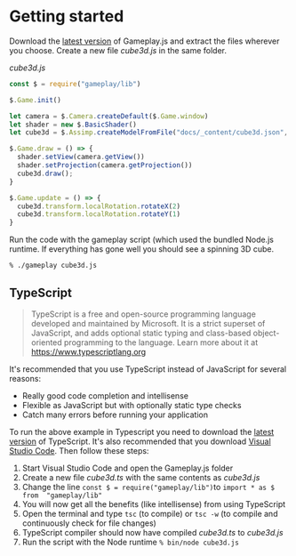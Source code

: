 # Getting started

Download the [latest version](https://github.com/jnsmalm/gameplay/releases/latest) 
of Gameplay.js and extract the files wherever you choose. Create a new file 
*cube3d.js* in the same folder.

*cube3d.js*

```javascript
const $ = require("gameplay/lib")

$.Game.init()

let camera = $.Camera.createDefault($.Game.window)
let shader = new $.BasicShader()
let cube3d = $.Assimp.createModelFromFile("docs/_content/cube3d.json", shader)

$.Game.draw = () => {
  shader.setView(camera.getView())
  shader.setProjection(camera.getProjection())
  cube3d.draw();
}

$.Game.update = () => {
  cube3d.transform.localRotation.rotateX(2)
  cube3d.transform.localRotation.rotateY(1)
}
```

Run the code with the gameplay script (which used the bundled Node.js runtime. 
If everything has gone well you should see a spinning 3D cube.

```
% ./gameplay cube3d.js
```

## TypeScript

> TypeScript is a free and open-source programming language developed and 
maintained by Microsoft. It is a strict superset of JavaScript, and adds optional 
static typing and class-based object-oriented programming to the language. 
Learn more about it at https://www.typescriptlang.org

It's recommended that you use TypeScript instead of JavaScript for several 
reasons:

- Really good code completion and intellisense
- Flexible as JavaScript but with optionally static type checks
- Catch many errors before running your application

To run the above example in Typescript you need to download the 
[latest version](https://www.typescriptlang.org/#download-links) of TypeScript. 
It's also recommended that you download 
[Visual Studio Code](https://code.visualstudio.com). Then follow these steps:

1. Start Visual Studio Code and open the Gameplay.js folder
2. Create a new file *cube3d.ts* with the same contents as *cube3d.js*
3. Change the line `const $ = require("gameplay/lib")`to `import * as $ from 
"gameplay/lib"`
4. You will now get all the benefits (like intellisense) from using TypeScript
5. Open the terminal and type `tsc` (to compile) or `tsc -w` (to compile and 
continuously check for file changes)
6. TypeScript compiler should now have compiled *cube3d.ts* to *cube3d.js*
7. Run the script with the Node runtime `% bin/node cube3d.js`